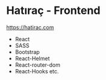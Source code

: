# Hatıraç - Frontend
https://hatirac.com
- React
- SASS
- Bootstrap
- React-Helmet
- React-router-dom
- React-Hooks etc.

